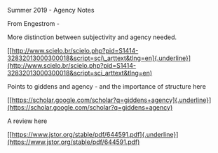 Summer 2019 - Agency Notes

From Engestrom -

More distinction between subjectivity and agency needed.

[[http://www.scielo.br/scielo.php?pid=S1414-32832013000300018&script=sci\_arttext&tlng=en]{.underline}](http://www.scielo.br/scielo.php?pid=S1414-32832013000300018&script=sci_arttext&tlng=en)

Points to giddens and agency - and the importance of structure here

[[https://scholar.google.com/scholar?q=giddens+agency]{.underline}](https://scholar.google.com/scholar?q=giddens+agency)

A review here

[[https://www.jstor.org/stable/pdf/644591.pdf]{.underline}](https://www.jstor.org/stable/pdf/644591.pdf) 